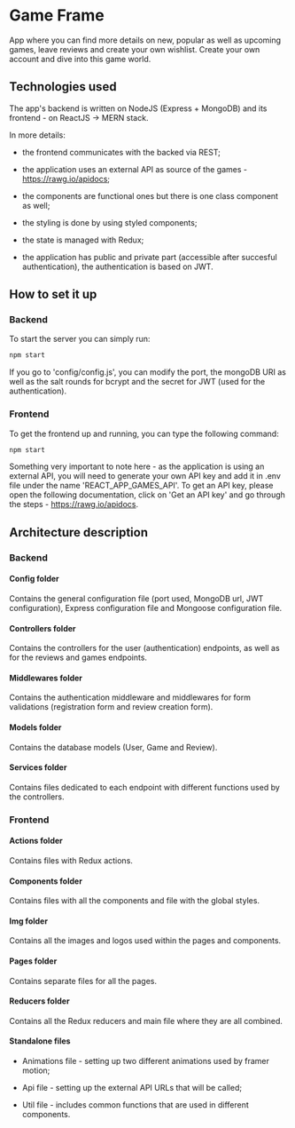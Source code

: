 # Game Frame

App where you can find more details on new, popular as well as upcoming games, leave reviews and create your own wishlist. Create your own account and dive into this game world. 

## Technologies used

The app's backend is written on NodeJS (Express + MongoDB) and its frontend - on ReactJS -> MERN stack.

In more details:

- the frontend communicates with the backed via REST;

- the application uses an external API as source of the games - https://rawg.io/apidocs;

- the components are functional ones but there is one class component as well;

- the styling is done by using styled components;

- the state is managed with Redux;

- the application has public and private part (accessible after succesful authentication), the authentication is based on JWT.

## How to set it up

### Backend

To start the server you can simply run:

```bash
npm start
```

If you go to 'config/config.js', you can modify the port, the mongoDB URI as well as the salt rounds for bcrypt and the secret for JWT (used for the authentication). 

### Frontend

To get the frontend up and running, you can type the following command:

```bash
npm start
```

Something very important to note here - as the application is using an external API, you will need to generate your own API key and add it in .env file under the name 'REACT_APP_GAMES_API'. To get an API key, please open the following documentation, click on 'Get an API key' and go through the steps - https://rawg.io/apidocs. 

## Architecture description

### Backend

#### Config folder

Contains the general configuration file (port used, MongoDB url, JWT configuration), Express configuration file and Mongoose configuration file.

#### Controllers folder

Contains the controllers for the user (authentication) endpoints, as well as for the reviews and games endpoints. 

#### Middlewares folder

Contains the authentication middleware and middlewares for form validations (registration form and review creation form).

#### Models folder

Contains the database models (User, Game and Review).

#### Services folder

Contains files dedicated to each endpoint with different functions used by the controllers.

### Frontend

#### Actions folder

Contains files with Redux actions.

#### Components folder

Contains files with all the components and file with the global styles.

#### Img folder

Contains all the images and logos used within the pages and components.

#### Pages folder

Contains separate files for all the pages.

#### Reducers folder

Contains all the Redux reducers and main file where they are all combined.

#### Standalone files

- Animations file - setting up two different animations used by framer motion;

- Api file - setting up the external API URLs that will be called;

- Util file - includes common functions that are used in different components.